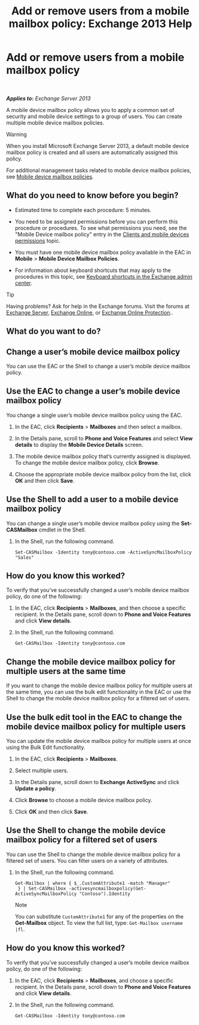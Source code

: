 ﻿---
title: 'Add or remove users from a mobile mailbox policy: Exchange 2013 Help'
TOCTitle: Add or remove users from a mobile mailbox policy
ms:assetid: 4ca8e395-c074-4165-b788-16fae3e2ccab
ms:mtpsurl: https://technet.microsoft.com/en-us/library/Aa997929(v=EXCHG.150)
ms:contentKeyID: 49318497
ms.date: 12/09/2016
mtps_version: v=EXCHG.150
---

# Add or remove users from a mobile mailbox policy

 

_**Applies to:** Exchange Server 2013_


A mobile device mailbox policy allows you to apply a common set of security and mobile device settings to a group of users. You can create multiple mobile device mailbox policies.


> [!WARNING]
> When you install Microsoft Exchange Server 2013, a default mobile device mailbox policy is created and all users are automatically assigned this policy.



For additional management tasks related to mobile device mailbox policies, see [Mobile device mailbox policies](mobile-device-mailbox-policies-exchange-2013-help.md).

## What do you need to know before you begin?

  - Estimated time to complete each procedure: 5 minutes.

  - You need to be assigned permissions before you can perform this procedure or procedures. To see what permissions you need, see the "Mobile Device mailbox policy" entry in the [Clients and mobile devices permissions](clients-and-mobile-devices-permissions-exchange-2013-help.md) topic.

  - You must have one mobile device mailbox policy available in the EAC in **Mobile** \> **Mobile Device Mailbox Policies**.

  - For information about keyboard shortcuts that may apply to the procedures in this topic, see [Keyboard shortcuts in the Exchange admin center](keyboard-shortcuts-in-the-exchange-admin-center-exchange-online-protection-help.md).


> [!TIP]
> Having problems? Ask for help in the Exchange forums. Visit the forums at <A href="https://go.microsoft.com/fwlink/p/?linkid=60612">Exchange Server</A>, <A href="https://go.microsoft.com/fwlink/p/?linkid=267542">Exchange Online</A>, or <A href="https://go.microsoft.com/fwlink/p/?linkid=285351">Exchange Online Protection</A>..



## What do you want to do?

## Change a user’s mobile device mailbox policy

You can use the EAC or the Shell to change a user’s mobile device mailbox policy.

## Use the EAC to change a user’s mobile device mailbox policy

You change a single user’s mobile device mailbox policy using the EAC.

1.  In the EAC, click **Recipients** \> **Mailboxes** and then select a mailbox.

2.  In the Details pane, scroll to **Phone and Voice Features** and select **View details** to display the **Mobile Device Details** screen.

3.  The mobile device mailbox policy that’s currently assigned is displayed. To change the mobile device mailbox policy, click **Browse**.

4.  Choose the appropriate mobile device mailbox policy from the list, click **OK** and then click **Save**.

## Use the Shell to add a user to a mobile device mailbox policy

You can change a single user’s mobile device mailbox policy using the **Set-CASMailbox** cmdlet in the Shell.

1.  In the Shell, run the following command.
    
        Set-CASMailbox -Identity tony@contoso.com -ActiveSyncMailboxPolicy "Sales" 

## How do you know this worked?

To verify that you’ve successfully changed a user’s mobile device mailbox policy, do one of the following:

1.  In the EAC, click **Recipients** \> **Mailboxes**, and then choose a specific recipient. In the Details pane, scroll down to **Phone and Voice Features** and click **View details**.

2.  In the Shell, run the following command.
    
        Get-CASMailbox -Identity tony@contoso.com 

## Change the mobile device mailbox policy for multiple users at the same time

If you want to change the mobile device mailbox policy for multiple users at the same time, you can use the bulk edit functionality in the EAC or use the Shell to change the mobile device mailbox policy for a filtered set of users.

## Use the bulk edit tool in the EAC to change the mobile device mailbox policy for multiple users

You can update the mobile device mailbox policy for multiple users at once using the Bulk Edit functionality.

1.  In the EAC, click **Recipients** \> **Mailboxes**.

2.  Select multiple users.

3.  In the Details pane, scroll down to **Exchange ActiveSync** and click **Update a policy**.

4.  Click **Browse** to choose a mobile device mailbox policy.

5.  Click **OK** and then click **Save**.

## Use the Shell to change the mobile device mailbox policy for a filtered set of users

You can use the Shell to change the mobile device mailbox policy for a filtered set of users. You can filter users on a variety of attributes.

1.  In the Shell, run the following command.
    
        Get-Mailbox | where { $_.CustomAttribute1 -match "Manager"
         } | Set-CASMailbox -activesyncmailboxpolicy(Get-ActiveSyncMailboxPolicy "Contoso").Identity
    

    > [!NOTE]
    > You can substitute <CODE>CustomAttribute1</CODE> for any of the properties on the <STRONG>Get-Mailbox</STRONG> object. To view the full list, type: <CODE>Get-Mailbox username |fl</CODE>.



## How do you know this worked?

To verify that you’ve successfully changed a user’s mobile device mailbox policy, do one of the following:

1.  In the EAC, click **Recipients** \> **Mailboxes**, and choose a specific recipient. In the Details pane, scroll down to **Phone and Voice Features** and click **View details**.

2.  In the Shell, run the following command.
    
        Get-CASMailbox -Identity tony@contoso.com

